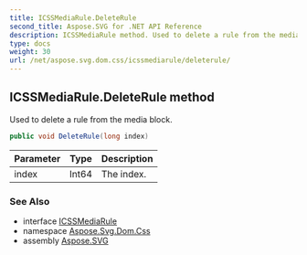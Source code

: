 ```yaml
---
title: ICSSMediaRule.DeleteRule
second_title: Aspose.SVG for .NET API Reference
description: ICSSMediaRule method. Used to delete a rule from the media block
type: docs
weight: 30
url: /net/aspose.svg.dom.css/icssmediarule/deleterule/
---
```

## ICSSMediaRule.DeleteRule method

Used to delete a rule from the media block.

```csharp
public void DeleteRule(long index)
```

| Parameter | Type | Description |
| --- | --- | --- |
| index | Int64 | The index. |

### See Also

* interface [ICSSMediaRule](../)
* namespace [Aspose.Svg.Dom.Css](../../icssmediarule/)
* assembly [Aspose.SVG](../../../)
